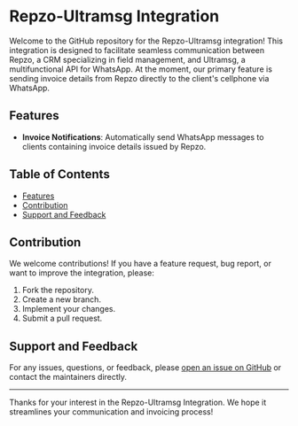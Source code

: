 # Repzo-Ultramsg Integration

Welcome to the GitHub repository for the Repzo-Ultramsg integration! This integration is designed to facilitate seamless communication between Repzo, a CRM specializing in field management, and Ultramsg, a multifunctional API for WhatsApp. At the moment, our primary feature is sending invoice details from Repzo directly to the client's cellphone via WhatsApp.

## Features

- **Invoice Notifications**: Automatically send WhatsApp messages to clients containing invoice details issued by Repzo.

## Table of Contents

- [Features](#features)
- [Contribution](#contribution)
- [Support and Feedback](#support-and-feedback)

## Contribution

We welcome contributions! If you have a feature request, bug report, or want to improve the integration, please:

1. Fork the repository.
2. Create a new branch.
3. Implement your changes.
4. Submit a pull request.

## Support and Feedback

For any issues, questions, or feedback, please [open an issue on GitHub](https://github.com/your-username/repzo-ultramsg-integration/issues) or contact the maintainers directly.

---

Thanks for your interest in the Repzo-Ultramsg Integration. We hope it streamlines your communication and invoicing process!
